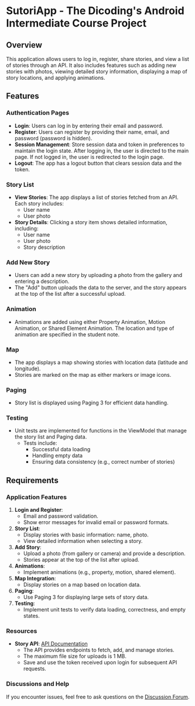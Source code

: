 # SutoriApp - The Dicoding's Android Intermediate Course Project

## Overview

This application allows users to log in, register, share stories, and view a list of stories through an API. It also includes features such as adding new stories with photos, viewing detailed story information, displaying a map of story locations, and applying animations.

## Features

### Authentication Pages
- **Login**: Users can log in by entering their email and password.
- **Register**: Users can register by providing their name, email, and password (password is hidden).
- **Session Management**: Store session data and token in preferences to maintain the login state. After logging in, the user is directed to the main page. If not logged in, the user is redirected to the login page.
- **Logout**: The app has a logout button that clears session data and the token.

### Story List
- **View Stories**: The app displays a list of stories fetched from an API. Each story includes:
  - User name
  - User photo
- **Story Details**: Clicking a story item shows detailed information, including:
  - User name
  - User photo
  - Story description

### Add New Story
- Users can add a new story by uploading a photo from the gallery and entering a description.
- The "Add" button uploads the data to the server, and the story appears at the top of the list after a successful upload.

### Animation
- Animations are added using either Property Animation, Motion Animation, or Shared Element Animation. The location and type of animation are specified in the student note.

### Map
- The app displays a map showing stories with location data (latitude and longitude).
- Stories are marked on the map as either markers or image icons.

### Paging
- Story list is displayed using Paging 3 for efficient data handling.

### Testing
- Unit tests are implemented for functions in the ViewModel that manage the story list and Paging data.
  - Tests include:
    - Successful data loading
    - Handling empty data
    - Ensuring data consistency (e.g., correct number of stories)

## Requirements

### Application Features
1. **Login and Register**:
   - Email and password validation.
   - Show error messages for invalid email or password formats.
2. **Story List**:
   - Display stories with basic information: name, photo.
   - View detailed information when selecting a story.
3. **Add Story**:
   - Upload a photo (from gallery or camera) and provide a description.
   - Stories appear at the top of the list after upload.
4. **Animations**:
   - Implement animations (e.g., property, motion, shared element).
5. **Map Integration**:
   - Display stories on a map based on location data.
6. **Paging**:
   - Use Paging 3 for displaying large sets of story data.
7. **Testing**:
   - Implement unit tests to verify data loading, correctness, and empty states.

### Resources
- **Story API**: [API Documentation](https://story-api.dicoding.dev/v1/)
  - The API provides endpoints to fetch, add, and manage stories.
  - The maximum file size for uploads is 1 MB.
  - Save and use the token received upon login for subsequent API requests.

### Discussions and Help
If you encounter issues, feel free to ask questions on the [Discussion Forum](https://www.dicoding.com/academies/352/discussions).
